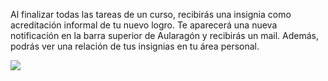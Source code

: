 Al finalizar todas las tareas de un curso, recibirás una insignia como acreditación informal de tu nuevo logro. Te aparecerá una nueva notificación en la barra superior de Aularagón y recibirás un mail. Además, podrás ver una relación de tus insignias en tu área personal.

![](/assets/Selección_291.png)

